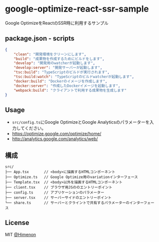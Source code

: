 # google-optimize-react-ssr-sample

Google OptimizeをReactのSSR時に利用するサンプル

## package.json - scripts

```json
{
    "clean": "開発環境をクリーンにします",
    "build": "成果物を作成するためにビルドをします",
    "develop": "開発用のwatcherが起動します",
    "develop:server": "開発サーバーが起動します",
    "tsc:build": "TypeScriptのビルドが実行されます",
    "tsc:build:watch": "TypeScriptのビルドwatcherが起動します",
    "docker:build": "Dockerのイメージを作成します",
    "docker:server": "作成したDockerイメージを起動します",
    "webpack:build": "クライアントで利用する成果物を生成します"
}
```

## Usage

* `src/config.ts`にGoogle OptimizeとGoogle Analyticsのパラメーターを入力してください。
* <https://optimize.google.com/optimize/home/>
* <http://analytics.google.com/analytics/web/>

## 構成

```
src/
├── App.tsx       // <body>に描画するHTMLコンポーネント
├── Optimize.ts   // Google Optimize用のvariationインターフェース
├── Template.tsx  // <body>以外を描画するHTMLコンポーネント
├── client.tsx    // ブラウザ用JSののエントリーポイント
├── config.ts     // アプリケーションのパラメーター
├── server.tsx    // サーバーサイドのエントリーポイント
└── share.ts      // サーバーとクライントで共有するパラメーターのインターフェース
```

## License

MIT [@Himenon](http://himenon.github.io/)
